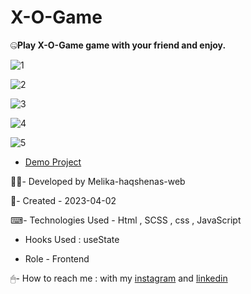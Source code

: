 # X-O-Game

🤐**Play X-O-Game game with your friend and enjoy.**

![1](https://github.com/Melika-haqshenas-web/X-O-Game/assets/126666369/7a631f43-03ac-49f3-87ff-3ed5ad13896a)

![2](https://github.com/Melika-haqshenas-web/X-O-Game/assets/126666369/806e50f0-5547-46c3-882f-6d9cb38f3328)

![3](https://github.com/Melika-haqshenas-web/X-O-Game/assets/126666369/9e7ea603-5741-43f6-83ec-30ed3954bee2)

![4](https://github.com/Melika-haqshenas-web/X-O-Game/assets/126666369/e0b982ef-dbf4-413c-ab2e-07049aa81016)

![5](https://github.com/Melika-haqshenas-web/X-O-Game/assets/126666369/fe32143c-47d5-4ae4-8c2e-d56714ee3691)

- [Demo Project](https://melika-haqshenas-web.github.io/X-O-Game/)

👩‍💻- Developed by Melika-haqshenas-web

📅- Created - 2023-04-02

⌨- Technologies Used - Html , SCSS , css , JavaScript

- Hooks Used : useState 

- Role - Frontend

🖱- How to reach me : with my [instagram](https://www.instagram.com/melika.haqshenas_web/) and [linkedin](https://www.linkedin.com/in/melika-haqshenas-986b241a3)
